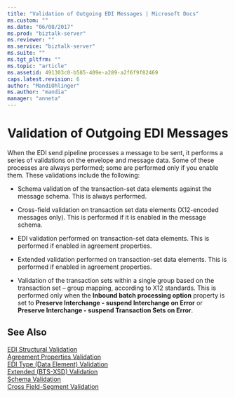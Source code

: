 ```yaml
---
title: "Validation of Outgoing EDI Messages | Microsoft Docs"
ms.custom: ""
ms.date: "06/08/2017"
ms.prod: "biztalk-server"
ms.reviewer: ""
ms.service: "biztalk-server"
ms.suite: ""
ms.tgt_pltfrm: ""
ms.topic: "article"
ms.assetid: 491303c0-b585-409e-a289-a2f6f9f82469
caps.latest.revision: 6
author: "MandiOhlinger"
ms.author: "mandia"
manager: "anneta"
---
```

# Validation of Outgoing EDI Messages
When the EDI send pipeline processes a message to be sent, it performs a series of validations on the envelope and message data. Some of these processes are always performed; some are performed only if you enable them. These validations include the following:  
  
-   Schema validation of the transaction-set data elements against the message schema. This is always performed.  
  
-   Cross-field validation on transaction set data elements (X12-encoded messages only). This is performed if it is enabled in the message schema.  
  
-   EDI validation performed on transaction-set data elements. This is performed if enabled in agreement properties.  
  
-   Extended validation performed on transaction-set data elements. This is performed if enabled in agreement properties.  
  
-   Validation of the transaction sets within a single group based on the transaction set – group mapping, according to X12 standards. This is performed only when the **Inbound batch processing option** property is set to **Preserve Interchange - suspend Interchange on Error** or **Preserve Interchange - suspend Transaction Sets on Error**.  
  
## See Also  
 [EDI Structural Validation](../core/edi-structural-validation.md)   
 [Agreement Properties Validation](../core/agreement-properties-validation.md)   
 [EDI Type (Data Element) Validation](../core/edi-type-data-element-validation.md)   
 [Extended (BTS-XSD) Validation](../core/extended-bts-xsd-validation.md)   
 [Schema Validation](../core/schema-validation2.md)   
 [Cross Field-Segment Validation](../core/cross-field-segment-validation.md)